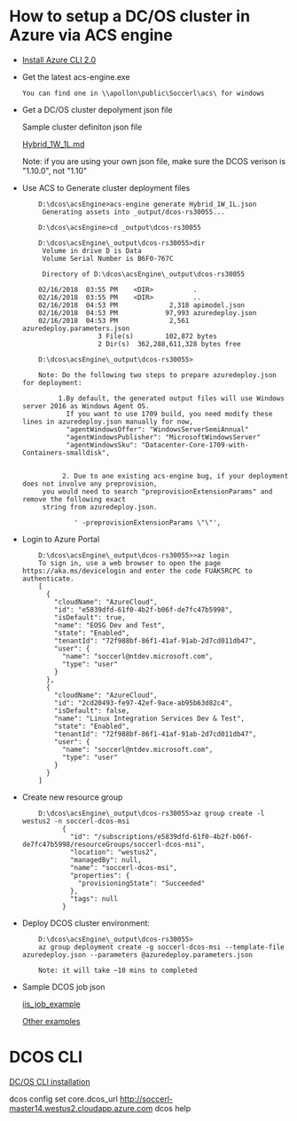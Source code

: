 
# How to setup a DC/OS cluster in Azure via ACS engine 

- [Install Azure CLI 2.0](https://docs.microsoft.com/en-us/cli/azure/install-azure-cli?view=azure-cli-latest)

- Get the latest acs-engine.exe 
   
      You can find one in \\apollon\public\Soccerl\acs\ for windows

- Get a DC/OS cluster depolyment json file

     Sample cluster definiton json file

	[Hybrid_1W_1L.md](https://github.com/soccerGB/Docs/blob/master/dcos/dcosDeployment/ClusterDefinitionSamples/Hybrid_1W_1L.md)

     Note: if you are using your own json file, make sure the DCOS verison is "1.10.0", not "1.10"

- Use ACS to Generate cluster deployment files
          
          D:\dcos\acsEngine>acs-engine generate Hybrid_1W_1L.json
           Generating assets into _output/dcos-rs30055...

          D:\dcos\acsEngine>cd _output\dcos-rs30055

          D:\dcos\acsEngine\_output\dcos-rs30055>dir
           Volume in drive D is Data
           Volume Serial Number is B6F0-767C

           Directory of D:\dcos\acsEngine\_output\dcos-rs30055

          02/16/2018  03:55 PM    <DIR>          .
          02/16/2018  03:55 PM    <DIR>          ..
          02/16/2018  04:53 PM             2,318 apimodel.json
          02/16/2018  04:53 PM            97,993 azuredeploy.json
          02/16/2018  04:53 PM             2,561 azuredeploy.parameters.json
                         3 File(s)        102,872 bytes
                         2 Dir(s)  362,288,611,328 bytes free

          D:\dcos\acsEngine\_output\dcos-rs30055>

          Note: Do the following two steps to prepare azuredeploy.json for deployment:
               
               1.By default, the generated output files will use Windows server 2016 as Windows Agent OS. 
                 If you want to use 1709 build, you need modify these lines in azuredeploy.json manually for now,  
                 "agentWindowsOffer": "WindowsServerSemiAnnual"
                 "agentWindowsPublisher": "MicrosoftWindowsServer"
                 "agentWindowsSku": "Datacenter-Core-1709-with-Containers-smalldisk",
                 
                 
                2. Due to ane existing acs-engine bug, if your deployment does not involve any preprovision, 
		   you would need to search "preprovisionExtensionParams" and remove the following exact 
		   string from azuredeploy.json.

	               ' -preprovisionExtensionParams \"\"',

                 
- Login to Azure Portal

          D:\dcos\acsEngine\_output\dcos-rs30055>>az login
          To sign in, use a web browser to open the page https://aka.ms/devicelogin and enter the code FUAK5RCPC to authenticate.
          [
            {
              "cloudName": "AzureCloud",
              "id": "e5839dfd-61f0-4b2f-b06f-de7fc47b5998",
              "isDefault": true,
              "name": "EOSG Dev and Test",
              "state": "Enabled",
              "tenantId": "72f988bf-86f1-41af-91ab-2d7cd011db47",
              "user": {
                "name": "soccerl@ntdev.microsoft.com",
                "type": "user"
              }
            },
            {
              "cloudName": "AzureCloud",
              "id": "2cd20493-fe97-42ef-9ace-ab95b63d82c4",
              "isDefault": false,
              "name": "Linux Integration Services Dev & Test",
              "state": "Enabled",
              "tenantId": "72f988bf-86f1-41af-91ab-2d7cd011db47",
              "user": {
                "name": "soccerl@ntdev.microsoft.com",
                "type": "user"
              }
            }
          ]

- Create new resource group

          D:\dcos\acsEngine\_output\dcos-rs30055>az group create -l westus2 -n soccerl-dcos-msi
                {
                  "id": "/subscriptions/e5839dfd-61f0-4b2f-b06f-de7fc47b5998/resourceGroups/soccerl-dcos-msi",
                  "location": "westus2",
                  "managedBy": null,
                  "name": "soccerl-dcos-msi",
                  "properties": {
                    "provisioningState": "Succeeded"
                  },
                  "tags": null
                }


- Deploy DCOS cluster environment: 

          D:\dcos\acsEngine\_output\dcos-rs30055>
          az group deployment create -g soccerl-dcos-msi --template-file azuredeploy.json --parameters @azuredeploy.parameters.json  

          Note: it will take ~10 mins to completed

- Sample DCOS job json

     [iis_job_example](https://github.com/soccerGB/Docs/blob/master/dcos/dcosDeployment/JobSamples/iis_job_example.txt)
     
     [Other examples](https://github.com/soccerGB/Docs/tree/master/dcos/dcosDeployment/JobSamples)
     


# DCOS CLI

[DC/OS CLI installation](https://dcos.io/docs/1.9/cli/install/#windows)

dcos config set core.dcos_url http://soccerl-master14.westus2.cloudapp.azure.com
dcos help
